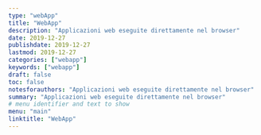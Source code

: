 ```yaml
---
type: "webApp"
title: "WebApp"
description: "Applicazioni web eseguite direttamente nel browser"
date: 2019-12-27
publishdate: 2019-12-27
lastmod: 2019-12-27
categories: ["webapp"]
keywords: ["webapp"]
draft: false
toc: false
notesforauthors: "Applicazioni web eseguite direttamente nel browser"
summary: "Applicazioni web eseguite direttamente nel browser"
# menu identifier and text to show
menu: "main"
linktitle: "WebApp"
---
```

